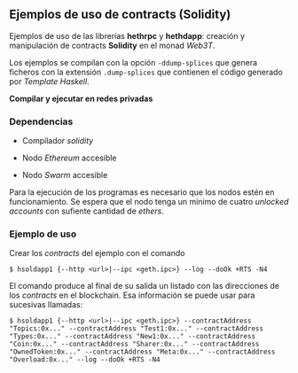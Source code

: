 ## Ejemplos de uso de contracts (Solidity)

Ejemplos de uso de las librerías **hethrpc** y **hethdapp**: creación y
manipulación de contracts **Solidity** en el monad _Web3T_.

Los ejemplos se compilan con la opción `-ddump-splices` que genera ficheros
con la extensión `.dump-splices` que contienen el código generado por _Template
Haskell_.

**Compilar y ejecutar en redes privadas**

### Dependencias

* Compilador _solidity_

* Nodo _Ethereum_ accesible

* Nodo _Swarm_ accesible

Para la ejecución de los programas es necesario que los nodos estén en funcionamiento. Se espera que el nodo tenga un mínimo de cuatro _unlocked accounts_ con sufiente cantidad de _ethers_.

### Ejemplo de uso

Crear los _contracts_ del ejemplo con el comando
```
$ hsoldapp1 {--http <url>|--ipc <geth.ipc>} --log --doOk +RTS -N4
```

El comando produce al final de su salida un listado con las direcciones de los _contracts_ en el blockchain. Esa información se puede usar para sucesivas llamadas:
```
$ hsoldapp1 {--http <url>|--ipc <geth.ipc>} --contractAddress "Topics:0x..." --contractAddress "Test1:0x..." --contractAddress "Types:0x..." --contractAddress "New1:0x..." --contractAddress "Coin:0x..." --contractAddress "Sharer:0x..." --contractAddress "OwnedToken:0x..." --contractAddress "Meta:0x..." --contractAddress "Overload:0x..." --log --doOk +RTS -N4
```


